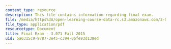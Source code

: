 ```yaml
---
content_type: resource
description: This file contains information regarding final exam.
file: /media/https%3A/open-learning-course-data-rc.s3.amazonaws.com/3-071-amorphous-materials-fall-2015/5a6315c997873e45c3940bfe93d138ed_MIT3_071F14_Exam_II.pdf
file_type: application/pdf
resourcetype: Document
title: Final Exam - 3.071 Fall 2015
uid: 5a6315c9-9787-3e45-c394-0bfe93d138ed
---
```


